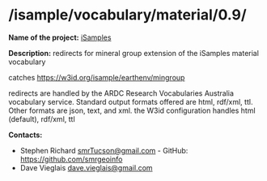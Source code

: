 
# /isample/vocabulary/material/0.9/

**Name of the project:** [iSamples](https://isamplesorg.github.io/home/)

**Description:** redirects for mineral group extension of the iSamples material vocabulary

catches https://w3id.org/isample/earthenv/mingroup

redirects are handled by the ARDC Research Vocabularies Australia vocabulary service.  Standard output formats offered are html, rdf/xml, ttl. Other formats are json, text, and xml. the W3id configuration handles html (default), rdf/xml, ttl

**Contacts:**
* Stephen Richard <smrTucson@gmail.com> - GitHub: https://github.com/smrgeoinfo
* Dave Vieglais <dave.vieglais@gmail.com>  